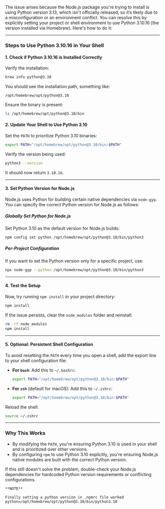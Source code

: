 The issue arises because the Node.js package you're trying to install is using Python version 3.13, which isn't officially released, so it’s likely due to a misconfiguration or an environment conflict. You can resolve this by explicitly setting your project or shell environment to use Python 3.10.16 (the version installed via Homebrew). Here's how to do it:

---

### **Steps to Use Python 3.10.16 in Your Shell**

#### 1. **Check if Python 3.10.16 is Installed Correctly**
Verify the installation:
```bash
brew info python@3.10
```
You should see the installation path, something like:
```
/opt/homebrew/opt/python@3.10
```

Ensure the binary is present:
```bash
ls /opt/homebrew/opt/python@3.10/bin
```

#### 2. **Update Your Shell to Use Python 3.10**
Set the `PATH` to prioritize Python 3.10 binaries:
```bash
export PATH="/opt/homebrew/opt/python@3.10/bin:$PATH"
```

Verify the version being used:
```bash
python3 --version
```
It should now return `3.10.16`.

---

#### 3. **Set Python Version for Node.js**
Node.js uses Python for building certain native dependencies via `node-gyp`. You can specify the correct Python version for Node.js as follows:

##### **Globally Set Python for Node.js**
Set Python 3.10 as the default version for Node.js builds:
```bash
npm config set python /opt/homebrew/opt/python@3.10/bin/python3
```

##### **Per-Project Configuration**
If you want to set the Python version only for a specific project, use:
```bash
npx node-gyp --python /opt/homebrew/opt/python@3.10/bin/python3
```

---

#### 4. **Test the Setup**
Now, try running `npm install` in your project directory:
```bash
npm install
```

If the issue persists, clear the `node_modules` folder and reinstall:
```bash
rm -rf node_modules
npm install
```

---

#### 5. **Optional: Persistent Shell Configuration**
To avoid resetting the `PATH` every time you open a shell, add the export line to your shell configuration file:

- **For `bash`**:
  Add this to `~/.bashrc`:
  ```bash
  export PATH="/opt/homebrew/opt/python@3.10/bin:$PATH"
  ```

- **For `zsh`** (default for macOS):
  Add this to `~/.zshrc`:
  ```bash
  export PATH="/opt/homebrew/opt/python@3.10/bin:$PATH"
  ```

Reload the shell:
```bash
source ~/.zshrc
```

---

### **Why This Works**
- By modifying the `PATH`, you're ensuring Python 3.10 is used in your shell and is prioritized over other versions.
- By configuring `npm` to use Python 3.10 explicitly, you're ensuring Node.js native modules are built with the correct Python version.

If this still doesn't solve the problem, double-check your Node.js dependencies for hardcoded Python version requirements or conflicting configurations.




``` 
**NOTE**

Finally setting a python version in .npmrc file worked 
python=/opt/homebrew/opt/python@3.10/bin/python3.10

```